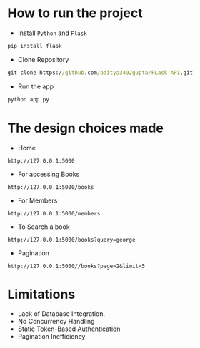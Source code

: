 #  How to run the project

- Install `Python` and `Flask`
```cmd
pip install flask
```
- Clone Repository
```cmd
git clone https://github.com/aditya3492gupta/FLask-API.git
```
- Run the app
```cmd
python app.py
```

# The design choices made
- Home
```
http://127.0.0.1:5000
```
- For accessing Books
```url
http://127.0.0.1:5000/books
```
- For Members
```url
http://127.0.0.1:5000/members
```
- To Search a book
```url
http://127.0.0.1:5000/books?query=george
```
- Pagination
```url
http://127.0.0.1:5000//books?page=2&limit=5
```

# Limitations
- Lack of Database Integration.
- No Concurrency Handling
- Static Token-Based Authentication
- Pagination Inefficiency